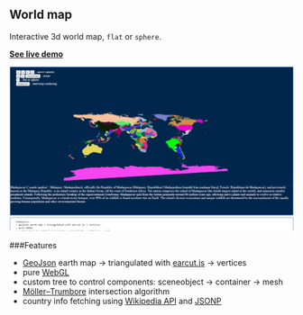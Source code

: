 ## World map

Interactive 3d world map, `flat` or `sphere`.

[**See live demo**]( https://mvstory.github.io/3d-world-map/)

![Alt text](/snapshot.png?raw=true "snapshot.png")

###Features

 * [GeoJson](http://geojson.org/) earth map → triangulated with [earcut.js](https://github.com/mapbox/earcut) → vertices
 * pure [WebGL](https://developer.mozilla.org/en-US/docs/Web/API/WebGL_API)
 * custom tree to control components: sceneobject → container → mesh
 * [Möller–Trumbore](https://en.wikipedia.org/wiki/M%C3%B6ller%E2%80%93Trumbore_intersection_algorithm) intersection algorithm
 * country info fetching using [Wikipedia API](https://www.mediawiki.org/wiki/API:Main_page) and [JSONP](https://en.wikipedia.org/wiki/JSONP)
